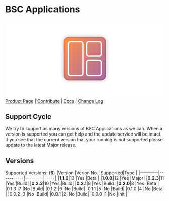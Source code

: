 # BSC Applications
![BSC Applications Logo](https://github.com/BitSoftwareCo/BSC-Applications/raw/main/BSC%20Applications/BSC%20Applications/Assets/SplashScreen.scale-200.png)
[Product Page](https://bitsoftwareco.github.io) | [Contribute](https://github.com/BitSoftwareCo/BSC-Applications/blob/main/contribute.md#contribute-to-bsc-applications) | [Docs](https://bitsoftwareco.github.io/docs/BSC-Applications.html) | [Change Log](https://bitsoftwareco.github.io/changelog/BSC-Applications.html)

## Support Cycle
We try to support as many versions of BSC Applications as we can. When a version is supported you can get help and the update service will be intact. If you see that the current version that your running is not supported please update to the latest Major release.

## Versions
Supported Versions: (**6**)
|Version  |Verion No. |Supported|Type |
|---------|-----------|---------|-----|
|**1.1.0**|13         |Yes      |Beta |
|**1.0.0**|12         |Yes      |Major|
|**0.2.3**|11         |Yes      |Build|
|**0.2.2**|10         |Yes      |Build|
|**0.2.1**|9          |Yes      |Build|
|**0.2.0**|8          |Yes      |Beta |
|0.1.3    |7          |No       |Build|
|0.1.2    |6          |No       |Build|
|0.1.1    |5          |No       |Build|
|0.1.0    |4          |No       |Beta |
|0.0.2    |3          |No       |Build|
|0.0.1    |2          |No       |Build|
|0.0.0    |1          |No       |Init |
